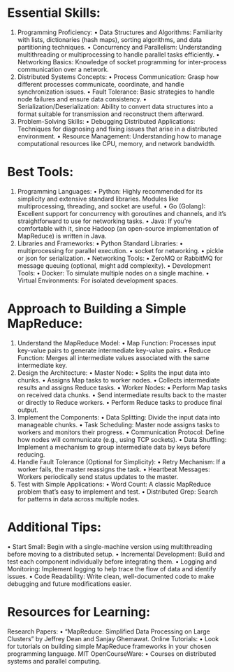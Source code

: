 # Essential Skills:

1.	Programming Proficiency:
•	Data Structures and Algorithms: Familiarity with lists, dictionaries (hash maps), sorting algorithms, and data partitioning techniques.
•	Concurrency and Parallelism: Understanding multithreading or multiprocessing to handle parallel tasks efficiently.
•	Networking Basics: Knowledge of socket programming for inter-process communication over a network.
2.	Distributed Systems Concepts:
•	Process Communication: Grasp how different processes communicate, coordinate, and handle synchronization issues.
•	Fault Tolerance: Basic strategies to handle node failures and ensure data consistency.
•	Serialization/Deserialization: Ability to convert data structures into a format suitable for transmission and reconstruct them afterward.
3.	Problem-Solving Skills:
•	Debugging Distributed Applications: Techniques for diagnosing and fixing issues that arise in a distributed environment.
•	Resource Management: Understanding how to manage computational resources like CPU, memory, and network bandwidth.

# Best Tools:

1.	Programming Languages:
•	Python: Highly recommended for its simplicity and extensive standard libraries. Modules like multiprocessing, threading, and socket are useful.
•	Go (Golang): Excellent support for concurrency with goroutines and channels, and it’s straightforward to use for networking tasks.
•	Java: If you’re comfortable with it, since Hadoop (an open-source implementation of MapReduce) is written in Java.
2.	Libraries and Frameworks:
•	Python Standard Libraries:
•	multiprocessing for parallel execution.
•	socket for networking.
•	pickle or json for serialization.
•	Networking Tools:
•	ZeroMQ or RabbitMQ for message queuing (optional, might add complexity).
•	Development Tools:
•	Docker: To simulate multiple nodes on a single machine.
•	Virtual Environments: For isolated development spaces.

# Approach to Building a Simple MapReduce:

1. Understand the MapReduce Model:
•	Map Function: Processes input key-value pairs to generate intermediate key-value pairs.
•	Reduce Function: Merges all intermediate values associated with the same intermediate key.
2. Design the Architecture:
•	Master Node:
•	Splits the input data into chunks.
•	Assigns Map tasks to worker nodes.
•	Collects intermediate results and assigns Reduce tasks.
•	Worker Nodes:
•	Perform Map tasks on received data chunks.
•	Send intermediate results back to the master or directly to Reduce workers.
•	Perform Reduce tasks to produce final output.
3. Implement the Components:
•	Data Splitting: Divide the input data into manageable chunks.
•	Task Scheduling: Master node assigns tasks to workers and monitors their progress.
•	Communication Protocol: Define how nodes will communicate (e.g., using TCP sockets).
•	Data Shuffling: Implement a mechanism to group intermediate data by keys before reducing.
4. Handle Fault Tolerance (Optional for Simplicity):
•	Retry Mechanism: If a worker fails, the master reassigns the task.
•	Heartbeat Messages: Workers periodically send status updates to the master.
5. Test with Simple Applications:
•	Word Count: A classic MapReduce problem that’s easy to implement and test.
•	Distributed Grep: Search for patterns in data across multiple nodes.

# Additional Tips:

•	Start Small: Begin with a single-machine version using multithreading before moving to a distributed setup.
•	Incremental Development: Build and test each component individually before integrating them.
•	Logging and Monitoring: Implement logging to help trace the flow of data and identify issues.
•	Code Readability: Write clean, well-documented code to make debugging and future modifications easier.

# Resources for Learning:

Research Papers:
•	“MapReduce: Simplified Data Processing on Large Clusters” by Jeffrey Dean and Sanjay Ghemawat.
Online Tutorials:
•	Look for tutorials on building simple MapReduce frameworks in your chosen programming language.
MIT OpenCourseWare:
•	Courses on distributed systems and parallel computing.
